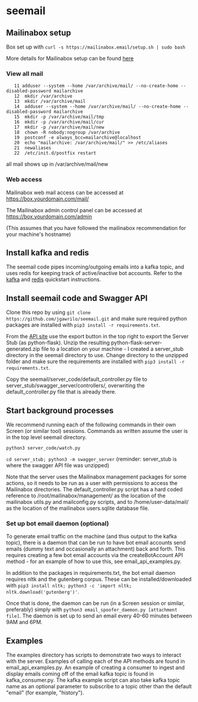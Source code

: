 # seemail

## Mailinabox setup

Box set up with `curl -s https://mailinabox.email/setup.sh | sudo bash`

More details for Mailinabox setup can be found [here](https://mailinabox.email/guide.html)

### View all mail

```
   11 adduser --system --home /var/archive/mail/ --no-create-home --disabled-password mailarchive
   12  mkdir /var/archive
   13  mkdir /var/archive/mail
   14  adduser --system --home /var/archive/mail/ --no-create-home --disabled-password mailarchive
   15  mkdir -p /var/archive/mail/tmp
   16  mkdir -p /var/archive/mail/cur
   17  mkdir -p /var/archive/mail/new
   18  chown -R nobody:nogroup /var/archive
   19  postconf -e always_bcc=mailarchive@localhost
   20  echo "mailarchive: /var/archive/mail/" >> /etc/aliases
   21  newaliases
   22  /etc/init.d/postfix restart
```

all mail shows up in /var/archive/mail/new

### Web access

Mailinabox web mail access can be accessed at https://box.yourdomain.com/mail/

The Mailinabox admin control panel can be accessed at https://box.yourdomain.com/admin

(This assumes that you have followed the mailinabox recommendation for your machine's hostname)

## Install kafka and redis

The seemail code pipes incoming/outgoing emails into a kafka topic, and uses redis for keeping track of active/inactive bot accounts. Refer to the [kafka](https://kafka.apache.org/quickstart) and [redis](https://kafka.apache.org/quickstart) quickstart instructions.

## Install seemail code and Swagger API

Clone this repo by using `git clone https://github.com/jgawrilo/seemail.git` and make sure required python packages are installed with `pip3 install -r requirements.txt`.

From the [API site](https://app.swaggerhub.com/apis/jataware/seemail/1.0) use the export button in the top right to export the Server Stub (as python-flask). Unzip the resulting python-flask-server-generated.zip file to a location on your machine - I created a server\_stub directory in the seemail directory to use. Change directory to the unzipped folder and make sure the requirements are installed with `pip3 install -r requirements.txt`.

Copy the seemail/server\_code/default\_controller.py file to server\_stub/swagger\_server/controllers/, overwriting the default\_controller.py file that is already there.

## Start background processes

We recommend running each of the following commands in their own Screen (or similar tool) sessions. Commands as written assume the user is in the top level seemail directory.

`python3 server_code/watch.py`

`cd server_stub; python3 -m swagger_server` (reminder: server\_stub is where the swagger API file was unzipped)

Note that the server uses the Mailinabox management packages for some actions, so it needs to be run as a user with permissions to access the Mailinabox directories. The default\_controller.py script has a hard coded reference to /root/mailinabox/management/ as the location of the mailinabox utils.py and mailconfig.py scripts, and to /home/user-data/mail/ as the location of the mailinabox users.sqlite database file.

### Set up bot email daemon (optional)

To generate email traffic on the machine (and thus output to the kafka topic), there is a daemon that can be run to have bot email accounts send emails (dummy text and occasionally an attachment) back and forth. This requires creating a few bot email accounts via the createBotAccount API method - for an example of how to use this, see email\_api\_examples.py. 

In addition to the packages in requirements.txt, the bot email daemon requires nltk and the gutenberg corpus. These can be installed/downloaded with `pip3 install nltk; python3 -c 'import nltk; nltk.download('gutenberg')'`.

Once that is done, the daemon can be run (in a Screen session or similar, preferably) simply with `python3 email_spoofer_daemon.py [attachment file]`. The daemon is set up to send an email every 40-60 minutes between 9AM and 6PM.

## Examples

The examples directory has scripts to demonstrate two ways to interact with the server. Examples of calling each of the API methods are found in email\_api\_examples.py. An example of creating a consumer to ingest and display emails coming off of the email kafka topic is found in kafka\_consumer.py. The kafka example script can also take kafka topic name as an optional parameter to subscribe to a topic other than the default "email" (for example, "history").
